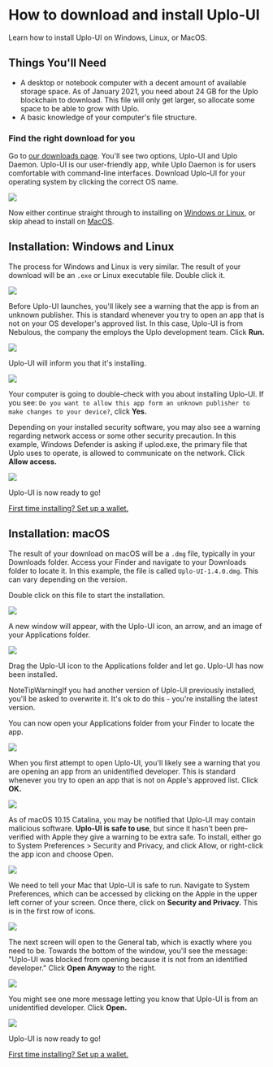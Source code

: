 # How to download and install Uplo-UI

Learn how to install Uplo-UI on Windows, Linux, or MacOS.

## Things You'll Need

* A desktop or notebook computer with a decent amount of available storage space. As of January 2021, you need about 24 GB for the Uplo blockchain to download. This file will only get larger, so allocate some space to be able to grow with Uplo.
* A basic knowledge of your computer's file structure.

### Find the right download for you <a id="find_the_right_download_for_you"></a>

Go to [our downloads page](http://uplo.tech/get-started). You'll see two options, Uplo-UI and Uplo Daemon. Uplo-UI is our user-friendly app, while Uplo Daemon is for users comfortable with command-line interfaces. Download Uplo-UI for your operating system by clicking the correct OS name.

![](../../.gitbook/assets/install-1.png)

Now either continue straight through to installing on [Windows or Linux](how-to-download-and-install-uplo-ui.md#installation-windows-and-linux), or skip ahead to install on [MacOS](how-to-download-and-install-uplo-ui.md#installation-macos).

## Installation: Windows and Linux

The process for Windows and Linux is very similar. The result of your download will be an `.exe` or Linux executable file. Double click it.

![](../../.gitbook/assets/install-2.png)

Before Uplo-UI launches, you'll likely see a warning that the app is from an unknown publisher. This is standard whenever you try to open an app that is not on your OS developer's approved list. In this case, Uplo-UI is from Nebulous, the company the employs the Uplo development team. Click **Run.**

![](../../.gitbook/assets/install-3.png)

Uplo-UI will inform you that it's installing.

![](../../.gitbook/assets/install-4.png)

Your computer is going to double-check with you about installing Uplo-UI. If you see: `Do you want to allow this app form an unknown publisher to make changes to your device?`, click **Yes.**

Depending on your installed security software, you may also see a warning regarding network access or some other security precaution. In this example, Windows Defender is asking if uplod.exe, the primary file that Uplo uses to operate, is allowed to communicate on the network. Click **Allow access.**

![](../../.gitbook/assets/install-5.png)

Uplo-UI is now ready to go!

[First time installing? Set up a wallet.](how-to-make-a-new-wallet-in-uplo-ui.md)

## Installation: macOS

The result of your download on macOS will be a `.dmg` file, typically in your Downloads folder. Access your Finder and navigate to your Downloads folder to locate it. In this example, the file is called `Uplo-UI-1.4.0.dmg`. This can vary depending on the version.

Double click on this file to start the installation.

![](../../.gitbook/assets/install-6.png)

A new window will appear, with the Uplo-UI icon, an arrow, and an image of your Applications folder.

![](../../.gitbook/assets/install-7.png)

Drag the Uplo-UI icon to the Applications folder and let go. Uplo-UI has now been installed.

NoteTipWarningIf you had another version of Uplo-UI previously installed, you'll be asked to overwrite it. It's ok to do this - you're installing the latest version.

You can now open your Applications folder from your Finder to locate the app.

![](../../.gitbook/assets/install-8.png)

When you first attempt to open Uplo-UI, you'll likely see a warning that you are opening an app from an unidentified developer. This is standard whenever you try to open an app that is not on Apple's approved list. Click **OK.**

![](../../.gitbook/assets/install-9.png)

As of macOS 10.15 Catalina, you may be notified that Uplo-UI may contain malicious software. **Uplo-UI is safe to use**, but since it hasn't been pre-verified with Apple they give a warning to be extra safe. To install, either go to System Preferences &gt; Security and Privacy, and click Allow, or right-click the app icon and choose Open.

![](../../.gitbook/assets/install-10.png)

We need to tell your Mac that Uplo-UI is safe to run. Navigate to System Preferences, which can be accessed by clicking on the Apple in the upper left corner of your screen. Once there, click on **Security and Privacy.** This is in the first row of icons.

![](../../.gitbook/assets/install-11.png)

The next screen will open to the General tab, which is exactly where you need to be. Towards the bottom of the window, you'll see the message: "Uplo-UI was blocked from opening because it is not from an identified developer." Click **Open Anyway** to the right.

![](../../.gitbook/assets/install-12.png)

You might see one more message letting you know that Uplo-UI is from an unidentified developer. Click **Open.**

![](../../.gitbook/assets/install-13.png)

Uplo-UI is now ready to go!

[First time installing? Set up a wallet.](how-to-make-a-new-wallet-in-uplo-ui.md)

